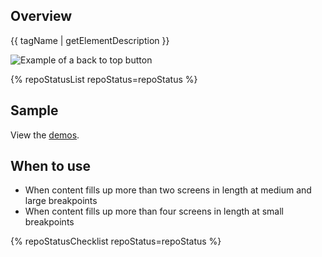 ## Overview

{{ tagName | getElementDescription }}

<uxdot-example width-adjustment="90px">
  <img src="{{ './back-to-top.svg' | url }}" alt="Example of a back to top button">
</uxdot-example>


{% repoStatusList repoStatus=repoStatus %}


## Sample

View the [demos](demos/).

## When to use

  - When content fills up more than two screens in length at medium and large breakpoints
  - When content fills up more than four screens in length at small breakpoints

{% repoStatusChecklist repoStatus=repoStatus %}
